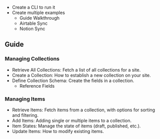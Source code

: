 - Create a CLI to run it
- Create multiple examples
  - Guide Walkthrough
  - Airtable Sync
  - Notion Sync

## Guide

### Managing Collections

- Retrieve All Collections: Fetch a list of all collections for a site.
- Create a Collection: How to establish a new collection on your site.
- Define Collection Schema: Create the fields in a collection.
  - Reference Fields

### Managing Items

- Retrieve Items: Fetch items from a collection, with options for sorting and filtering.
- Add Items: Adding single or multiple items to a collection.
- Item States: Manage the state of items (draft, published, etc.).
- Update Items: How to modify existing items.
